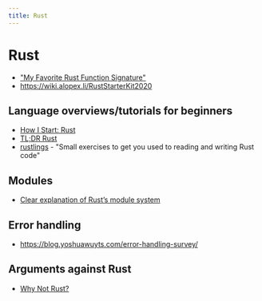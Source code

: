 ```yaml
---
title: Rust
---
```


# Rust

- ["My Favorite Rust Function Signature"](https://www.brandonsmith.ninja/blog/favorite-rust-function)
- https://wiki.alopex.li/RustStarterKit2020

## Language overviews/tutorials for beginners

- [How I Start: Rust](https://christine.website/blog/how-i-start-rust-2020-03-15)
- [TL;DR Rust](https://christine.website/blog/TLDR-rust-2020-09-19)
- [rustlings](https://github.com/rust-lang/rustlings) - "Small exercises to get
  you used to reading and writing Rust code"

## Modules

- [Clear explanation of Rust’s module system](http://www.sheshbabu.com/posts/rust-module-system/)

## Error handling

- https://blog.yoshuawuyts.com/error-handling-survey/

## Arguments against Rust

- [Why Not Rust?](https://matklad.github.io/2020/09/20/why-not-rust.html)
